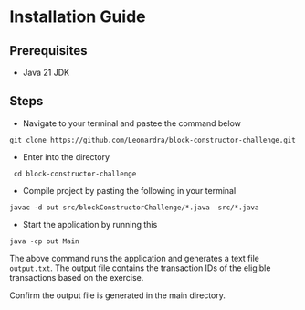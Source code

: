 # Installation Guide

## Prerequisites
 - Java 21 JDK

## Steps

- Navigate to your terminal and pastee the command below
```shell
git clone https://github.com/Leonardra/block-constructor-challenge.git
```
- Enter into the directory
```shell
 cd block-constructor-challenge
```
- Compile project by pasting the following in your terminal

```shell
javac -d out src/blockConstructorChallenge/*.java  src/*.java
```

- Start the application by running this
```shell
java -cp out Main
```

The above command runs the application and generates a text file ```output.txt```. 
The output file contains the transaction IDs of the eligible transactions based on the
exercise.

Confirm the output file is generated in the main directory.
